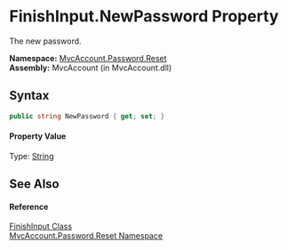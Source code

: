FinishInput.NewPassword Property
================================
The new password.

**Namespace:** [MvcAccount.Password.Reset][1]  
**Assembly:** MvcAccount (in MvcAccount.dll)

Syntax
------

```csharp
public string NewPassword { get; set; }
```

#### Property Value
Type: [String][2]

See Also
--------

#### Reference
[FinishInput Class][3]  
[MvcAccount.Password.Reset Namespace][1]  

[1]: ../README.md
[2]: http://msdn.microsoft.com/en-us/library/s1wwdcbf
[3]: README.md